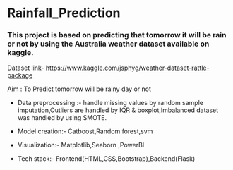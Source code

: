 # Rainfall_Prediction

### This project is based on predicting that tomorrow it will be rain or not by using the Australia weather dataset available on kaggle.

Dataset link- https://www.kaggle.com/jsphyg/weather-dataset-rattle-package

Aim : To Predict tomorrow will be rainy day or not

- 	Data preprocessing :- handle missing values by random sample imputation,Outliers are handled by IQR & boxplot,Imbalanced dataset was handled by using SMOTE.

- 	Model creation:- Catboost,Random forest,svm

-  Visualization:- Matplotlib,Seaborn ,PowerBI

- Tech stack:- Frontend(HTML,CSS,Bootstrap),Backend(Flask)



